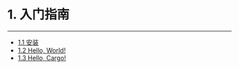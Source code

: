 # 1. 入门指南

---

- [1.1 安装](./1.1-安装.md)
- [1.2 Hello, World!](./1.2-Hello,%20World!.md)
- [1.3 Hello, Cargo!](./1.3-Hello,%20Cargo!.md)
